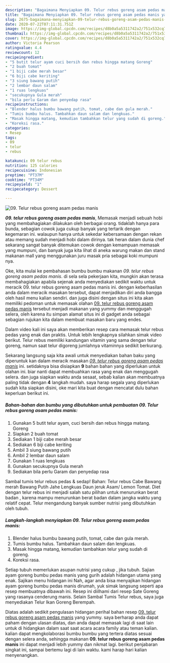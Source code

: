 ```yaml
---
description: "Bagaimana Menyiapkan 09. Telur rebus goreng asam pedas manis yang simpel"
title: "Bagaimana Menyiapkan 09. Telur rebus goreng asam pedas manis yang simpel"
slug: 2675-bagaimana-menyiapkan-09-telur-rebus-goreng-asam-pedas-manis-yang-simpel
date: 2020-07-22T07:11:31.751Z
image: https://img-global.cpcdn.com/recipes/d8b0a5a5311742a2/751x532cq70/09-telur-rebus-goreng-asam-pedas-manis-foto-resep-utama.jpg
thumbnail: https://img-global.cpcdn.com/recipes/d8b0a5a5311742a2/751x532cq70/09-telur-rebus-goreng-asam-pedas-manis-foto-resep-utama.jpg
cover: https://img-global.cpcdn.com/recipes/d8b0a5a5311742a2/751x532cq70/09-telur-rebus-goreng-asam-pedas-manis-foto-resep-utama.jpg
author: Victoria Pearson
ratingvalue: 4.4
reviewcount: 12
recipeingredient:
- "5 butit telur ayam cuci bersih dan rebus hingga matang Goreng"
- "2 buah tomat"
- "1 biji cabe merah besar"
- "6 biji cabe keriting"
- "3 siung bawang putih"
- "2 lembar daun salam"
- "1 ruas lengkuas"
- "secukupnya Gula merah"
- "bila perlu Garam dan penyedap rasa"
recipeinstructions:
- "Blender halus bumbu bawang putih, tomat, cabe dan gula merah."
- "Tumis bumbu halus. Tambahkan daun salam dan lengkuas."
- "Masak hingga matang, kemudian tambahkan telur yang sudah di goreng."
- "Koreksi rasa."
categories:
- Resep
tags:
- 09
- telur
- rebus

katakunci: 09 telur rebus 
nutrition: 125 calories
recipecuisine: Indonesian
preptime: "PT37M"
cooktime: "PT34M"
recipeyield: "1"
recipecategory: Dessert

---
```



![09. Telur rebus goreng asam pedas manis](https://img-global.cpcdn.com/recipes/d8b0a5a5311742a2/751x532cq70/09-telur-rebus-goreng-asam-pedas-manis-foto-resep-utama.jpg)

<b><i>09. telur rebus goreng asam pedas manis</i></b>, Memasak menjadi sebuah hobi yang membahagiakan dilakukan oleh berbagai orang. tidaklah hanya para bunda, sebagian cowok juga cukup banyak yang tertarik dengan kegemaran ini. walaupun hanya untuk sekedar kebersamaan dengan rekan atau memang sudah menjadi hobi dalam dirinya. tak heran dalam dunia chef sekarang sangat banyak ditemukan cowok dengan kemampuan memasak yang mumpuni, dan banyak juga kita lihat di aneka warung makan dan stand makanan mall yang menggunakan juru masak pria sebagai koki mumpuni nya.

Oke, kita mulai ke pembahasan bumbu bumbu makanan <i>09. telur rebus goreng asam pedas manis</i>. di sela sela pekerjaan kita, mungkin akan terasa membahagiakan apabila sejenak anda menyediakan sedikit waktu untuk meracik 09. telur rebus goreng asam pedas manis ini. dengan keberhasilan anda dalam meracik masakan tersebut, dapat menjadikan diri anda bangga oleh hasil menu kalian sendiri. dan juga disini dengan situs ini kita akan memiliki pedoman untuk memasak olahan <u>09. telur rebus goreng asam pedas manis</u> tersebut menjadi makanan yang yummy dan menggugah selera, oleh karena itu simpan alamat situs ini di gadget anda sebagai sebagian rujukan kita dalam membuat masakan baru yang endes.

Dalam video kali ini saya akan memberikan resep cara memasak telur rebus pedas yang enak dan praktis. Untuk lebih lengkapnya silahkan simak video berikut. Telur rebus memiliki kandungan vitamin yang sama dengan telur goreng, namun saat telur digoreng jumlahnya vitaminnya sedikit berkurang.


Sekarang langsung saja kita awali untuk menyediakan bahan baku yang diperuntuk kan dalam meracik masakan <u><i>09. telur rebus goreng asam pedas manis</i></u> ini. setidaknya bisa disiapkan <b>9</b> bahan bahan yang diperlukan untuk olahan ini. biar nanti dapat membuahkan rasa yang enak dan menggugah selera. dan juga siapkan waktu anda sesaat, sebab kalian akan membuatnya paling tidak dengan <b>4</b> langkah mudah. saya harap segala yang diperlukan sudah kita siapkan disini, oke mari kita buat dengan mencatat dulu bahan keperluan berikut ini.

<!--inarticleads1-->

##### Bahan-bahan dan bumbu yang dibutuhkan untuk pembuatan 09. Telur rebus goreng asam pedas manis:

1. Gunakan 5 butit telur ayam, cuci bersih dan rebus hingga matang. Goreng
1. Siapkan 2 buah tomat
1. Sediakan 1 biji cabe merah besar
1. Sediakan 6 biji cabe keriting
1. Ambil 3 siung bawang putih
1. Ambil 2 lembar daun salam
1. Gunakan 1 ruas lengkuas
1. Gunakan secukupnya Gula merah
1. Sediakan bila perlu Garam dan penyedap rasa


Sambal tumis telur rebus pedas &amp; sedap! Bahan: Telur rebus Cabe Bawang merah Bawang Putih Jahe Lengkuas Daun jeruk Asam/ Lemon Tomat. Diet dengan telur rebus ini menjadi salah satu pilihan untuk menurunkan berat badan , karena mampu menurunkan berat badan dalam jangka waktu yang relatif cepat. Telur mengandung banyak sumber nutrisi yang dibutuhkan oleh tubuh. 

<!--inarticleads2-->

##### Langkah-langkah menyiapkan 09. Telur rebus goreng asam pedas manis:

1. Blender halus bumbu bawang putih, tomat, cabe dan gula merah.
1. Tumis bumbu halus. Tambahkan daun salam dan lengkuas.
1. Masak hingga matang, kemudian tambahkan telur yang sudah di goreng.
1. Koreksi rasa.


Setiap tubuh memerlukan asupan nutrisi yang cukup , jika tubuh. Sajian ayam goreng bumbu pedas manis yang gurih adalah hidangan utama yang enak. Sajikan menu hidangan ini Nah, agar anda bisa menyajikan hidangan ayam goreng bumbu pedas manis dirumah, yuk simak langsung seperti apa resep membuatnya dibawah ini. Resep ini diilhami dari resep Sate Goreng yang rasanya cenderung manis. Selain Sambal Tumis Telur rebus, saya juga menyediakan Telur Ikan Goreng Berempah. 

Diatas adalah sedikit pengulasan hidangan perihal bahan resep <u>09. telur rebus goreng asam pedas manis</u> yang yummy. saya berharap anda dapat paham dengan ulasan diatas, dan anda dapat memasak lagi di saat lain untuk di hidangkan dalam saat saat acara acara family atau teman kalian. kalian dapat mengkolaborasi bumbu bumbu yang tertera diatas sesuai dengan selera anda, sehingga makanan <b>09. telur rebus goreng asam pedas manis</b> ini dapat menjadi lebih yummy dan nikmat lagi. berikut penjabaran singkat ini, sampai bertemu lagi di lain waktu. kami harap hari kalian menyenangkan.
